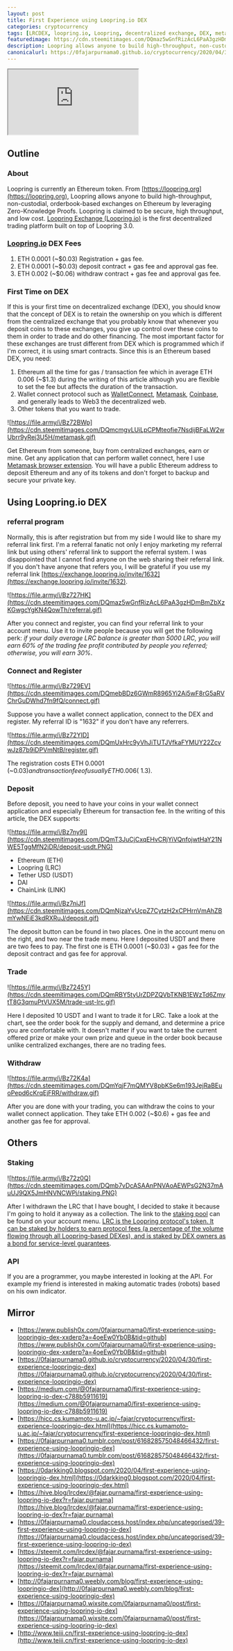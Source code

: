 ```yaml
---
layout: post
title: First Experience using Loopring.io DEX
categories: cryptocurrency
tags: [LRCDEX, loopring.io, Loopring, decentralized exchange, DEX, metamask, walletconnect, trading, staking, cryptocurrency, Ethereum, USDT]
featuredimage: https://cdn.steemitimages.com/DQmaz5wGnfRizAcL6PaA3gzHDmBmZbXzKGwgcYgKN4QowTh/referral.gif
description: Loopring allows anyone to build high-throughput, non-custodial, orderbook-based exchanges on Ethereum by leveraging Zero-Knowledge Proofs. Loopring is claimed to be secure, high throughput, and low cost.
canonicalurl: https://0fajarpurnama0.github.io/cryptocurrency/2020/04/30/first-experience-loopringio-dex
---
```


<div class="video-container"><iframe src="https://lbry.tv/$/embed/first-experience-loopring-io-dex/944d5d5e9fd88286427d8320748a2ee3ede58fa3" allowfullscreen=""></iframe></div>

## Outline

### About

Loopring is currently an Ethereum token. From [https://loopring.org](https://loopring.org), Loopring allows anyone to build high-throughput, non-custodial, orderbook-based exchanges on Ethereum by leveraging Zero-Knowledge Proofs. Loopring is claimed to be secure, high throughput, and low cost. [Loopring Exchange (Loopring.io)](https://exchange.loopring.io/invite/1632) is the first decentralized trading platform built on top of Loopring 3.0.

### [Loopring.io](https://exchange.loopring.io/invite/1632) DEX Fees

1.  ETH 0.0001 (~$0.03) Registration + gas fee.
2.  ETH 0.0001 (~$0.03) deposit contract + gas fee and approval gas fee.
3.  ETH 0.002 (~$0.06) withdraw contract + gas fee and approval gas fee.

### First Time on DEX

If this is your first time on decentralized exchange (DEX), you should know that the concept of DEX is to retain the ownership on you which is different from the centralized exchange that you probably know that whenever you deposit coins to these exchanges, you give up control over these coins to them in order to trade and do other financing. The most important factor for these exchanges are trust different from DEX which is programmed which if I'm correct, it is using smart contracts. Since this is an Ethereum based DEX, you need:

1.  Ethereum all the time for gas / transaction fee which in average ETH 0.006 (~$1.3) during the writing of this article although you are flexible to set the fee but affects the duration of the transaction.
2.  Wallet connect protocol such as [WalletConnect](https://walletconnect.org), [Metamask](https://metamask.io), [Coinbase](https://www.coinbase.com/join/purnam_0v), and generally leads to Web3 the decentralized web.
3.  Other tokens that you want to trade.

![https://file.army/i/Bz72BWp](https://cdn.steemitimages.com/DQmcmgvLUiLpCPMteofie7NsdijBFaLW2wUbrr9yRej3U5H/metamask.gif)

Get Ethereum from someone, buy from centralized exchanges, earn or mine. Get any application that can perform wallet connect, here I use [Metamask browser extension](https://metamask.io/download.html). You will have a public Ethereum address to deposit Ethereum and any of its tokens and don't forget to backup and secure your private key.



## Using Loopring.io DEX

### referral program

Normally, this is after registration but from my side I would like to share my referral link first. I'm a referral fanatic not only I enjoy marketing my referral link but using others' referral link to support the referral system. I was disappointed that I cannot find anyone on the web sharing their referral link. If you don't have anyone that refers you, I will be grateful if you use my referral link [https://exchange.loopring.io/invite/1632](https://exchange.loopring.io/invite/1632).

![https://file.army/i/Bz727HK](https://cdn.steemitimages.com/DQmaz5wGnfRizAcL6PaA3gzHDmBmZbXzKGwgcYgKN4QowTh/referral.gif)

After you connect and register, you can find your referral link to your account menu. Use it to invite people because you will get the following perk: _if your daily average LRC balance is greater than 5000 LRC, you will earn 60% of the trading fee profit contributed by people you referred; otherwise, you will earn 30%_.



### Connect and Register

![https://file.army/i/Bz729EV](https://cdn.steemitimages.com/DQmebBDz6GWmR8965Yi2Ai5wF8rG5aRVChrGuDWhd7fn9fQ/connect.gif)

Suppose you have a wallet connect application, connect to the DEX and register. My referral ID is "1632" if you don't have any referrers.



![https://file.army/i/Bz72YID](https://cdn.steemitimages.com/DQmUxHrc9yVhJiTUTJVfkaFYMUY22ZcvwJz87b9iDPVmNtB/register.gif)

The registration costs ETH 0.0001 (~$0.03) and transaction fee of usually ETH 0.006 (~$1.3).



### Deposit

Before deposit, you need to have your coins in your wallet connect application and especially Ethereum for transaction fee. In the writing of this article, the DEX supports:

![https://file.army/i/Bz7ny9I](https://cdn.steemitimages.com/DQmT3JuCjCxqEHvCRjYiVQnfojwtHaY21NWE5TggMfN2jDR/deposit-usdt.PNG)



*   Ethereum (ETH)
*   Loopring (LRC)
*   Tether USD (USDT)
*   DAI
*   ChainLink (LINK)





![https://file.army/i/Bz7niJf](https://cdn.steemitimages.com/DQmNjzaYvUcpZ7CytzH2xCPHrnVmAhZBmYwNEiE3kdRXRuJ/deposit.gif)

The deposit button can be found in two places. One in the account menu on the right, and two near the trade menu. Here I deposited USDT and there are two fees to pay. The first one is ETH 0.0001 (~$0.03) + gas fee for the deposit contract and gas fee for approval.



### Trade

![https://file.army/i/Bz7245Y](https://cdn.steemitimages.com/DQmRBY5tyUrZDPZQVbTKNB1EWzTd6ZmytT8G3qmuPtVUX5M/trade-ust-lrc.gif)

Here I deposited 10 USDT and I want to trade it for LRC. Take a look at the chart, see the order book for the supply and demand, and determine a price you are comfortable with. It doesn't matter if you want to take the current offered prize or make your own prize and queue in the order book because unlike centralized exchanges, there are no trading fees.



### Withdraw

![https://file.army/i/Bz72K4a](https://cdn.steemitimages.com/DQmYqjF7mQMYV8pbKSe6m193JejRaBEuoPepd6cKrqEjFRR/withdraw.gif)

After you are done with your trading, you can withdraw the coins to your wallet connect application. They take ETH 0.002 (~$0.6) + gas fee and another gas fee for approval.



## Others

### Staking

![https://file.army/i/Bz72z0Q](https://cdn.steemitimages.com/DQmb7vDcASAAnPNVAoAEWPsG2N37mAuUJ9QX5JmHNVNCWPj/staking.PNG)

After I withdrawn the LRC that I have bought, I decided to stake it because I'm going to hold it anyway as a collection. The link to the [staking pool](https://staking.loopring.org) can be found on your account menu. [LRC is the Loopring protocol's token. It can be staked by holders to earn protocol fees (a percentage of the volume flowing through all Loopring-based DEXes), and is staked by DEX owners as a bond for service-level guarantees](https://medium.com/loopring-protocol/lrc-staking-and-claiming-instructions-91fd80e1af98).



### API

If you are a programmer, you maybe interested in looking at the API. For example my friend is interested in making automatic trades (robots) based on his own indicator.

## Mirror

*   [https://www.publish0x.com/0fajarpurnama0/first-experience-using-loopringio-dex-xxderp?a=4oeEw0Yb0B&tid=github](https://www.publish0x.com/0fajarpurnama0/first-experience-using-loopringio-dex-xxderp?a=4oeEw0Yb0B&tid=github)
*   [https://0fajarpurnama0.github.io/cryptocurrency/2020/04/30/first-experience-loopringio-dex](https://0fajarpurnama0.github.io/cryptocurrency/2020/04/30/first-experience-loopringio-dex)
*   [https://medium.com/@0fajarpurnama0/first-experience-using-loopring-io-dex-c788b5911619](https://medium.com/@0fajarpurnama0/first-experience-using-loopring-io-dex-c788b5911619)
*   [https://hicc.cs.kumamoto-u.ac.jp/~fajar/cryptocurrency/first-experience-loopringio-dex.html](https://hicc.cs.kumamoto-u.ac.jp/~fajar/cryptocurrency/first-experience-loopringio-dex.html)
*   [https://0fajarpurnama0.tumblr.com/post/616828575048466432/first-experience-using-loopringio-dex](https://0fajarpurnama0.tumblr.com/post/616828575048466432/first-experience-using-loopringio-dex)
*   [https://0darkking0.blogspot.com/2020/04/first-experience-using-loopringio-dex.html](https://0darkking0.blogspot.com/2020/04/first-experience-using-loopringio-dex.html)
*   [https://hive.blog/lrcdex/@fajar.purnama/first-experience-using-loopring-io-dex?r=fajar.purnama](https://hive.blog/lrcdex/@fajar.purnama/first-experience-using-loopring-io-dex?r=fajar.purnama)
*   [https://0fajarpurnama0.cloudaccess.host/index.php/uncategorised/39-first-experience-using-loopring-io-dex](https://0fajarpurnama0.cloudaccess.host/index.php/uncategorised/39-first-experience-using-loopring-io-dex)
*   [https://steemit.com/lrcdex/@fajar.purnama/first-experience-using-loopring-io-dex?r=fajar.purnama](https://steemit.com/lrcdex/@fajar.purnama/first-experience-using-loopring-io-dex?r=fajar.purnama)
*   [http://0fajarpurnama0.weebly.com/blog/first-experience-using-loopringio-dex](http://0fajarpurnama0.weebly.com/blog/first-experience-using-loopringio-dex)
*   [https://0fajarpurnama0.wixsite.com/0fajarpurnama0/post/first-experience-using-loopring-io-dex](https://0fajarpurnama0.wixsite.com/0fajarpurnama0/post/first-experience-using-loopring-io-dex)
*   [http://www.teiii.cn/first-experience-using-loopring-io-dex](http://www.teiii.cn/first-experience-using-loopring-io-dex)